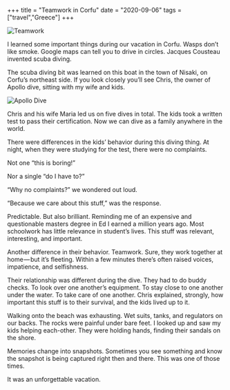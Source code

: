 +++
title = "Teamwork in Corfu"
date = "2020-09-06"
tags = ["travel","Greece"]
+++

![Teamwork](/images/matt/travel-blog/1_l2i7EqauON04D-pjr9b1gQ-1.jpeg)

I learned some important things during our vacation in Corfu. Wasps don’t like smoke. Google maps can tell you to drive in circles. Jacques Cousteau invented scuba diving.

The scuba diving bit was learned on this boat in the town of Nisaki, on Corfu’s northeast side. If you look closely you’ll see Chris, the owner of Apollo dive, sitting with my wife and kids.

![Apollo Dive](/images/matt/travel-blog/1_lGhi5dVVjNsilKEfcjNu9A.jpeg)

Chris and his wife Maria led us on five dives in total. The kids took a written test to pass their certification. Now we can dive as a family anywhere in the world.

There were differences in the kids’ behavior during this diving thing. At night, when they were studying for the test, there were no complaints.

Not one “this is boring!”

Nor a single “do I have to?”

“Why no complaints?” we wondered out loud.

“Because we care about this stuff,” was the response.

Predictable. But also brilliant. Reminding me of an expensive and questionable masters degree in Ed I earned a million years ago. Most schoolwork has little relevance in student’s lives. This stuff was relevant, interesting, and important.

Another difference in their behavior. Teamwork. Sure, they work together at home — but it’s fleeting. Within a few minutes there’s often raised voices, impatience, and selfishness.

Their relationship was different during the dive. They had to do buddy checks. To look over one another’s equipment. To stay close to one another under the water. To take care of one another. Chris explained, strongly, how important this stuff is to their survival, and the kids lived up to it.

Walking onto the beach was exhausting. Wet suits, tanks, and regulators on our backs. The rocks were painful under bare feet. I looked up and saw my kids helping each-other. They were holding hands, finding their sandals on the shore.

Memories change into snapshots. Sometimes you see something and know the snapshot is being captured right then and there. This was one of those times.

It was an unforgettable vacation.